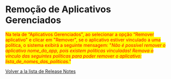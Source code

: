 # Remoção de Aplicativos Gerenciados

<mark style="color:red;">Na tela de “Aplicativos Gerenciados", ao selecionar a opção “Remover aplicativo" e clicar em "Remover", se o aplicativo estiver vinculado a uma política, o sistema exibirá a seguinte mensagem: "</mark>_<mark style="color:red;">Não é possível remover o aplicativo nome\_do\_app, pois existem políticas vinculadas! Remova o vínculo das seguintes políticas para poder remover o aplicativo: lista\_de\_nomes\_das\_politicas."</mark>_

[Volver a la lista de Release Notes](./)
